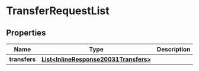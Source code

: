 
# TransferRequestList

## Properties
Name | Type | Description | Notes
------------ | ------------- | ------------- | -------------
**transfers** | [**List&lt;InlineResponse20031Transfers&gt;**](InlineResponse20031Transfers.md) |  |  [optional]



